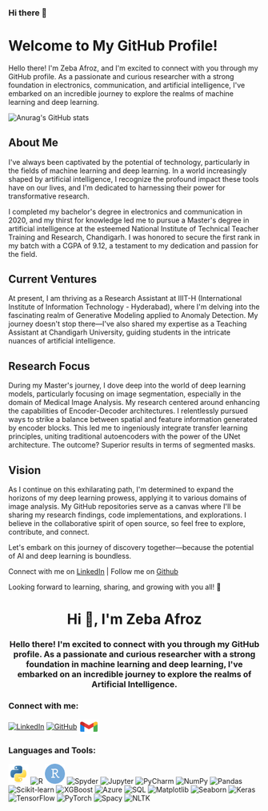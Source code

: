 ### Hi there 👋

# Welcome to My GitHub Profile!

Hello there! I'm Zeba Afroz, and I'm excited to connect with you through my GitHub profile. As a passionate and curious researcher with a strong foundation in electronics, communication, and artificial intelligence, I've embarked on an incredible journey to explore the realms of machine learning and deep learning.

![Anurag's GitHub stats](https://github-readme-stats.vercel.app/api?username=ZEBAAFROZ&theme=dark&show_icons=true)

## About Me

I've always been captivated by the potential of technology, particularly in the fields of machine learning and deep learning. In a world increasingly shaped by artificial intelligence, I recognize the profound impact these tools have on our lives, and I'm dedicated to harnessing their power for transformative research.

I completed my bachelor's degree in electronics and communication in 2020, and my thirst for knowledge led me to pursue a Master's degree in artificial intelligence at the esteemed National Institute of Technical Teacher Training and Research, Chandigarh. I was honored to secure the first rank in my batch with a CGPA of 9.12, a testament to my dedication and passion for the field.

## Current Ventures

At present, I am thriving as a Research Assistant at IIIT-H (International Institute of Information Technology - Hyderabad), where I'm delving into the fascinating realm of Generative Modeling applied to Anomaly Detection. My journey doesn't stop there—I've also shared my expertise as a Teaching Assistant at Chandigarh University, guiding students in the intricate nuances of artificial intelligence.

## Research Focus

During my Master's journey, I dove deep into the world of deep learning models, particularly focusing on image segmentation, especially in the domain of Medical Image Analysis. My research centered around enhancing the capabilities of Encoder-Decoder architectures. I relentlessly pursued ways to strike a balance between spatial and feature information generated by encoder blocks. This led me to ingeniously integrate transfer learning principles, uniting traditional autoencoders with the power of the UNet architecture. The outcome? Superior results in terms of segmented masks.

## Vision

As I continue on this exhilarating path, I'm determined to expand the horizons of my deep learning prowess, applying it to various domains of image analysis. My GitHub repositories serve as a canvas where I'll be sharing my research findings, code implementations, and explorations. I believe in the collaborative spirit of open source, so feel free to explore, contribute, and connect.

Let's embark on this journey of discovery together—because the potential of AI and deep learning is boundless.

Connect with me on [LinkedIn](https://www.linkedin.com/in/zeba-afroz-676390186/) | Follow me on [Github](https://github.com/ZEBAAFROZ) 

Looking forward to learning, sharing, and growing with you all! 🚀

<h1 align="center">Hi 👋, I'm Zeba Afroz</h1>
<h3 align="center">Hello there! I'm excited to connect with you through my GitHub profile. As a passionate and curious researcher with a strong foundation in machine learning and deep learning, I've embarked on an incredible journey to explore the realms of Artificial Intelligence.</h3>

<h3 align="left">Connect with me:</h3>
<p align="left">
<a href="https://linkedin.com/in/zeba-afroz-676390186/" target="blank"><img align="center" src="https://raw.githubusercontent.com/rahuldkjain/github-profile-readme-generator/master/src/images/icons/Social/linked-in-alt.svg" alt="LinkedIn" height="30" width="40" /></a>
<a href="https://github.com/ZEBAAFROZ" target="blank"><img align="center" src="https://raw.githubusercontent.com/rahuldkjain/github-profile-readme-generator/master/src/images/icons/Social/github.svg" alt="GitHub" height="30" width="40" /></a>
<a href="mailto:zebaafroz48@gmail.com" target="blank"><img align="center" src="https://raw.githubusercontent.com/rahuldkjain/github-profile-readme-generator/master/src/images/icons/Social/gmail.svg" alt="Gmail" height="30" width="40" /></a>
</p>

<h3 align="left">Languages and Tools:</h3>
<p align="left">
  <img src="https://raw.githubusercontent.com/devicons/devicon/master/icons/python/python-original.svg" alt="Python" width="40" height="40"/>
  <img src="https://www.vectorlogo.zone/logos/r-project/r-project-icon.svg" alt="R" width="40" height="40"/>
  <img src="https://raw.githubusercontent.com/devicons/devicon/master/icons/rstudio/rstudio-original.svg" alt="R Studio" width="40" height="40"/>
  <img src="https://www.vectorlogo.zone/logos/spyder-ide/spyder-ide-icon.svg" alt="Spyder" width="40" height="40"/>
  <img src="https://www.vectorlogo.zone/logos/jupyter/jupyter-icon.svg" alt="Jupyter" width="40" height="40"/>
  <img src="https://www.vectorlogo.zone/logos/pycharm/pycharm-icon.svg" alt="PyCharm" width="40" height="40"/>
  <img src="https://www.vectorlogo.zone/logos/numpy/numpy-icon.svg" alt="NumPy" width="40" height="40"/>
  <img src="https://www.vectorlogo.zone/logos/pandas/pandas-icon.svg" alt="Pandas" width="40" height="40"/>
  <img src="https://www.vectorlogo.zone/logos/scikit-learn/scikit-learn-icon.svg" alt="Scikit-learn" width="40" height="40"/>
  <img src="https://www.vectorlogo.zone/logos/xgboost/xgboost-icon.svg" alt="XGBoost" width="40" height="40"/>
  <img src="https://www.vectorlogo.zone/logos/azure/azure-icon.svg" alt="Azure" width="40" height="40"/>
  <img src="https://www.vectorlogo.zone/logos/sqlite/sqlite-icon.svg" alt="SQL" width="40" height="40"/>
  <img src="https://www.vectorlogo.zone/logos/matplotlib/matplotlib-icon.svg" alt="Matplotlib" width="40" height="40"/>
  <img src="https://www.vectorlogo.zone/logos/seaborn/seaborn-icon.svg" alt="Seaborn" width="40" height="40"/>
  <img src="https://www.vectorlogo.zone/logos/keras/keras-icon.svg" alt="Keras" width="40" height="40"/>
  <img src="https://www.vectorlogo.zone/logos/tensorflow/tensorflow-icon.svg" alt="TensorFlow" width="40" height="40"/>
  <img src="https://www.vectorlogo.zone/logos/pytorch/pytorch-icon.svg" alt="PyTorch" width="40" height="40"/>
  <img src="https://www.vectorlogo.zone/logos/spacy/spacy-icon.svg" alt="Spacy" width="40" height="40"/>
  <img src="https://www.vectorlogo.zone/logos/nltk/nltk-icon.svg" alt="NLTK" width="40" height="40"/>
</p>




<!--
**ZEBAAFROZ/ZEBAAFROZ** is a ✨ _special_ ✨ repository because its `README.md` (this file) appears on your GitHub profile.

Here are some ideas to get you started:

- 🔭 I’m currently working on ...
- 🌱 I’m currently learning ...
- 👯 I’m looking to collaborate on ...
- 🤔 I’m looking for help with ...
- 💬 Ask me about ...
- 📫 How to reach me: ...
- 😄 Pronouns: ...
- ⚡ Fun fact: ...
-->
